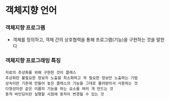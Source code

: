 # 객체지향 언어



### 객체지향 프로그램
 - 객체를 정의하고, 객체 간의 상호협력을 통해 프로그램(기능)을 구현하는 것을 말한다



 ### 객체지향 프로그래밍 특징
    자료의 추상화를 위해 구현한 것이 클래스
    추상화란 불필요한 정보의 노출을 최소화하고 꼭 필요한 정보만 노출하는 기법
    상속이란 기존에 만들어 놓은 클래스의 기능을 그대로 물려받아서 사용하는 것
    다형성이란 같은 이름의 기능을 하는 요소를 여러 개 만드는 것
    동적 바인딩이란 실행할 시점에 동작이 변경될 수 있는 것
